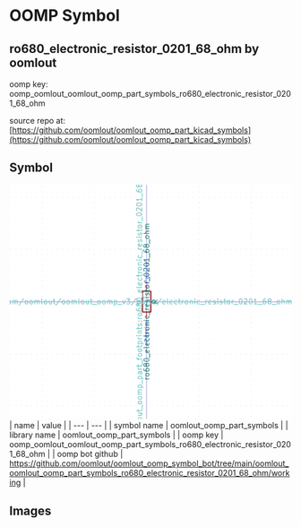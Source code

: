 # OOMP Symbol  
## ro680_electronic_resistor_0201_68_ohm  by oomlout  
  
oomp key: oomp_oomlout_oomlout_oomp_part_symbols_ro680_electronic_resistor_0201_68_ohm  
  
source repo at: [https://github.com/oomlout/oomlout_oomp_part_kicad_symbols](https://github.com/oomlout/oomlout_oomp_part_kicad_symbols)  
## Symbol  
  
[![working.png](working_600.png)](working.png)  
| name | value | 
| --- | --- | 
| symbol name | oomlout_oomp_part_symbols | 
| library name | oomlout_oomp_part_symbols | 
| oomp key | oomp_oomlout_oomlout_oomp_part_symbols_ro680_electronic_resistor_0201_68_ohm | 
| oomp bot github | https://github.com/oomlout/oomlout_oomp_symbol_bot/tree/main/oomlout_oomlout_oomp_part_symbols_ro680_electronic_resistor_0201_68_ohm/working | 
## Images  
